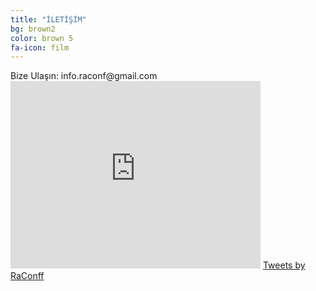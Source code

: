```yaml
---
title: "İLETİŞİM"
bg: brown2
color: brown 5
fa-icon: film
---
```


<html>
<body>
  <p> Bize Ulaşın:
  info.raconf@gmail.com

<iframe src="https://www.google.com/maps/embed?pb=!1m18!1m12!1m3!1d1670.6331769637322!2d30.33060320815659!3d40.74144322327078!2m3!1f0!2f0!3f0!3m2!1i1024!2i768!4f13.1!3m3!1m2!1s0x0%3A0xd137aeed787a84c8!2sSakarya+Kongre+Ve+E%C4%9Fitim+Mer.!5e0!3m2!1str!2str!4v1477273493980" width="400" height="300" frameborder="0" style="border:0" allowfullscreen></iframe>
 <a class="twitter-timeline" href="https://twitter.com/RaConff">Tweets by RaConff</a> 
   <script async src="//platform.twitter.com/widgets.js" charset="utf-8"></script><br>
</p>
</body>
</html>

